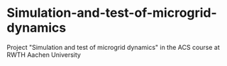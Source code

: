 # Simulation-and-test-of-microgrid-dynamics
Project "Simulation and test of microgrid dynamics" in the ACS course at RWTH Aachen University
